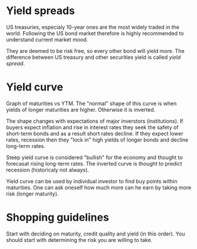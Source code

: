 # Yield spreads
US treasuries, especialy 10-year ones are the most widely traded in the world. Following the US bond market therefore is highly recommended
to understand current market mood. 

They are deemed to be risk free, so every other bond will yield more. The difference between US treasury and other securities yield is
called _yield spread_.

# Yield curve
Graph of maturities vs YTM. The "normal" shape of this curve is when yields of longer maturities are higher. Otherwise it is inverted.

The shape changes with expectations of major inverstors (institutions). If buyers expect inflation and rise in interest rates they
seek the safety of short-term bonds and as a result short rates decline. If they expect lower rates, recession then they
"lock in" high yields of longer bonds and decline long-term rates.

Steep yield curve is considered "bullish" for the economy and thought to forecasat rising long-term rates. The inverted curve is thought
to predict recession (historicaly not always).

Yield curve can be used by individual investor to find buy points within maturities. One can ask oneself how much more can he earn
by taking more risk (longer maturity). 

# Shopping guidelines
Start with deciding on maturity, credit quality and yield (in this order). You should start with determining the risk you are willing to take.